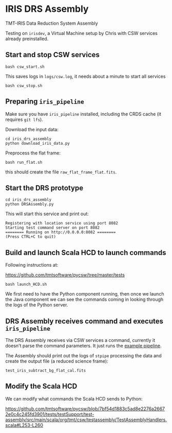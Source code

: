 # IRIS DRS Assembly
TMT-IRIS Data Reduction System Assembly

Testing on `irisdev`, a Virtual Machine setup by Chris with CSW services already preinstalled.

## Start and stop CSW services

    bash csw_start.sh

This saves logs in `logs/csw.log`, it needs about a minute
to start all services

    bash csw_stop.sh

## Preparing `iris_pipeline`

Make sure you have `iris_pipeline` installed, including the CRDS cache (it requires `git lfs`).

Download the input data:

    cd iris_drs_assembly
    python download_iris_data.py

Preprocess the flat frame:

    bash run_flat.sh

this should create the file `raw_flat_frame_flat.fits`.

## Start the DRS prototype

    cd iris_drs_assembly
    python DRSAssembly.py

This will start this service and print out:

```
Registering with location service using port 8082
Starting test command server on port 8082
======== Running on http://0.0.0.0:8082 ========
(Press CTRL+C to quit)
```

## Build and launch Scala HCD to launch commands

Following instructions at:

<https://github.com/tmtsoftware/pycsw/tree/master/tests>

```
bash launch_HCD.sh
```

We first need to have the Python component running, then once we launch
the Java component we can see the commands coming in looking through the logs
of the Python server.

## DRS Assembly receives command and executes `iris_pipeline`

The DRS Assembly receives via CSW services a command, currently it doesn't parse
the command parameters.
It just runs the [example pipeline](https://oirlab.github.io/iris-pipeline/example-run.html).

The Assembly should print out the logs of `stpipe` processing the data and create the output
file (a reduced science frame):

    test_iris_subtract_bg_flat_cal.fits

## Modify the Scala HCD

We can modify what commands the Scala HCD sends to Python:

https://github.com/tmtsoftware/pycsw/blob/7bf54d1883c5ad8e2276a26672e0c4c245fd3901/tests/testSupport/test-assembly/src/main/scala/org/tmt/csw/testassembly/TestAssemblyHandlers.scala#L253-L260
